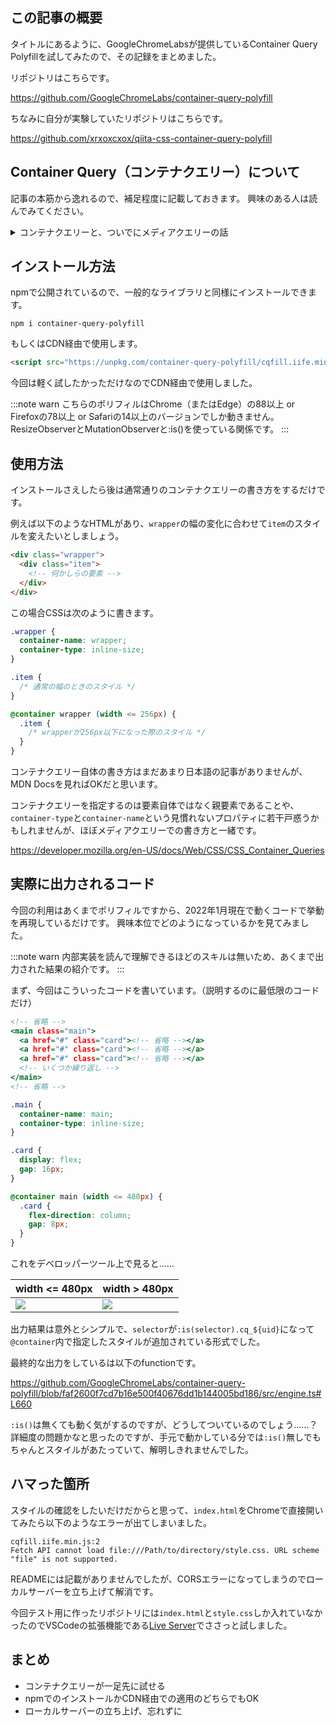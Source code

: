 <!--
title:   GoogleChromeLabsが提供しているContainer Query Polyfillを試してみた
tags:    CSS,ContainerQuery,Polyfill,コンテナクエリー,ポリフィル
id:      959105606fe876148115
private: false
-->
## この記事の概要

タイトルにあるように、GoogleChromeLabsが提供しているContainer Query Polyfillを試してみたので、その記録をまとめました。

リポジトリはこちらです。

https://github.com/GoogleChromeLabs/container-query-polyfill

ちなみに自分が実験していたリポジトリはこちらです。

https://github.com/xrxoxcxox/qiita-css-container-query-polyfill

## Container Query（コンテナクエリー）について

記事の本筋から逸れるので、補足程度に記載しておきます。
興味のある人は読んでみてください。

<details>
<summary>コンテナクエリーと、ついでにメディアクエリーの話</summary>
<div>

### コンテナクエリーって何？

コンテナクエリーとは、**要素のサイズ変化**に応じてスタイルを変化させられるCSSの書き方です。

例えば、要素の幅が480px以下になると左の見た目、480pxより大きければ右の見た目、といった制御ができます。

| width <= 480px | width > 480px |
| --- | --- |
| ![](https://qiita-image-store.s3.ap-northeast-1.amazonaws.com/0/214677/ff4b1a0c-8ead-5b9d-477c-0c95f39eb537.png) | ![](https://qiita-image-store.s3.ap-northeast-1.amazonaws.com/0/214677/0cde91f0-79ca-91c4-328d-f10fd0f6fe55.png) |

これまではメディアクエリーを使ってレスポンシブデザインを実装していた部分が、今後はコンテナクエリーに置き換えられていくのではないかと思っています。

### メディアクエリーとは何が違うの？

メディアクエリーを使ったスタイリングの場合、**ビューポートのサイズ変化**に応じてスタイルを変化させます。
対してコンテナクエリーは**要素のサイズそのものの変化**に反応してスタイルを変化させます。

メディアクエリーを使っていた際は「画面幅が960px以下になると3カラム表示は窮屈だから2カラムに変えよう」といった考え方でスタイルを書いていたと思います。
ですがコンテナクエリーの場合は「1つの要素幅が320px以下になると文字が読みづらいからレイアウトを変えよう」のような考え方ができるようになるわけです。

最近はReactやVueに代表されるように、コンポーネントを組み合わせてビューを作っていくことが多いですよね。
メディアクエリーを使ったスタイリングの場合はビューポート全体に関心を向けないといけません。
コンポーネント内に書くのは少し躊躇してしまいます。

その点、コンテナクエリーであれば「自分自身の幅が○○px以下だったら見た目が変わる」なので良い分離ができるはず。
FigmaやSketchなどのグラフィックツールでのスタイル切り替え検証もむしろ容易になると予想しています。

</div>
</details>

## インストール方法

npmで公開されているので、一般的なライブラリと同様にインストールできます。

```shell
npm i container-query-polyfill
```

もしくはCDN経由で使用します。

```html
<script src="https://unpkg.com/container-query-polyfill/cqfill.iife.min.js"></script>
```

今回は軽く試したかっただけなのでCDN経由で使用しました。

:::note warn
こちらのポリフィルはChrome（またはEdge）の88以上 or Firefoxの78以上 or Safariの14以上のバージョンでしか動きません。
ResizeObserverとMutationObserverと:is()を使っている関係です。
:::

## 使用方法

インストールさえしたら後は通常通りのコンテナクエリーの書き方をするだけです。

例えば以下のようなHTMLがあり、`wrapper`の幅の変化に合わせて`item`のスタイルを変えたいとしましょう。

```html
<div class="wrapper">
  <div class="item">
    <!-- 何かしらの要素 -->
  </div>
</div>
```

この場合CSSは次のように書きます。

```css
.wrapper {
  container-name: wrapper;
  container-type: inline-size;
}

.item {
  /* 通常の幅のときのスタイル */
}

@container wrapper (width <= 256px) {
  .item {
    /* wrapperが256px以下になった際のスタイル */
  }
}
```

コンテナクエリー自体の書き方はまだあまり日本語の記事がありませんが、MDN Docsを見ればOKだと思います。

コンテナクエリーを指定するのは要素自体ではなく親要素であることや、`container-type`と`container-name`という見慣れないプロパティに若干戸惑うかもしれませんが、ほぼメディアクエリーでの書き方と一緒です。

https://developer.mozilla.org/en-US/docs/Web/CSS/CSS_Container_Queries

## 実際に出力されるコード

今回の利用はあくまでポリフィルですから、2022年1月現在で動くコードで挙動を再現しているだけです。
興味本位でどのようになっているかを見てみました。

:::note warn
内部実装を読んで理解できるほどのスキルは無いため、あくまで出力された結果の紹介です。
:::

まず、今回はこういったコードを書いています。（説明するのに最低限のコードだけ）

```html:index.html
<!-- 省略 -->
<main class="main">
  <a href="#" class="card"><!-- 省略 --></a>
  <a href="#" class="card"><!-- 省略 --></a>
  <a href="#" class="card"><!-- 省略 --></a>
  <!-- いくつか繰り返し -->
</main>
<!-- 省略 -->
```

```css:style.css
.main {
  container-name: main;
  container-type: inline-size;
}

.card {
  display: flex;
  gap: 16px;
}

@container main (width <= 480px) {
  .card {
    flex-direction: column;
    gap: 8px;
  }
}
```

これをデベロッパーツール上で見ると……

| width <= 480px | width > 480px |
| --- | --- |
| ![](https://qiita-image-store.s3.ap-northeast-1.amazonaws.com/0/214677/899d085d-89bd-a4ad-4e9e-395bd8ee2db9.png) | ![](https://qiita-image-store.s3.ap-northeast-1.amazonaws.com/0/214677/700202f6-e3f7-2fcb-2f2e-c9fcd6a6a3cb.png) |

出力結果は意外とシンプルで、`selector`が`:is(selector).cq_${uid}`になって`@container`内で指定したスタイルが追加されている形式でした。

最終的な出力をしているは以下のfunctionです。

https://github.com/GoogleChromeLabs/container-query-polyfill/blob/faf2600f7cd7b16e500f40676dd1b144005bd186/src/engine.ts#L660

`:is()`は無くても動く気がするのですが、どうしてついているのでしょう……？
詳細度の問題かなと思ったのですが、手元で動かしている分では`:is()`無しでもちゃんとスタイルがあたっていて、解明しきれませんでした。

## ハマった箇所

スタイルの確認をしたいだけだからと思って、`index.html`をChromeで直接開いてみたら以下のようなエラーが出てしまいました。

```
cqfill.iife.min.js:2
Fetch API cannot load file:///Path/to/directory/style.css. URL scheme "file" is not supported.
```

READMEには記載がありませんでしたが、CORSエラーになってしまうのでローカルサーバーを立ち上げて解消です。

今回テスト用に作ったリポジトリには`index.html`と`style.css`しか入れていなかったのでVSCodeの拡張機能である[Live Server](https://marketplace.visualstudio.com/items?itemName=ritwickdey.LiveServer)でささっと試しました。

## まとめ

- コンテナクエリーが一足先に試せる
- npmでのインストールかCDN経由での適用のどちらでもOK
- ローカルサーバーの立ち上げ、忘れずに